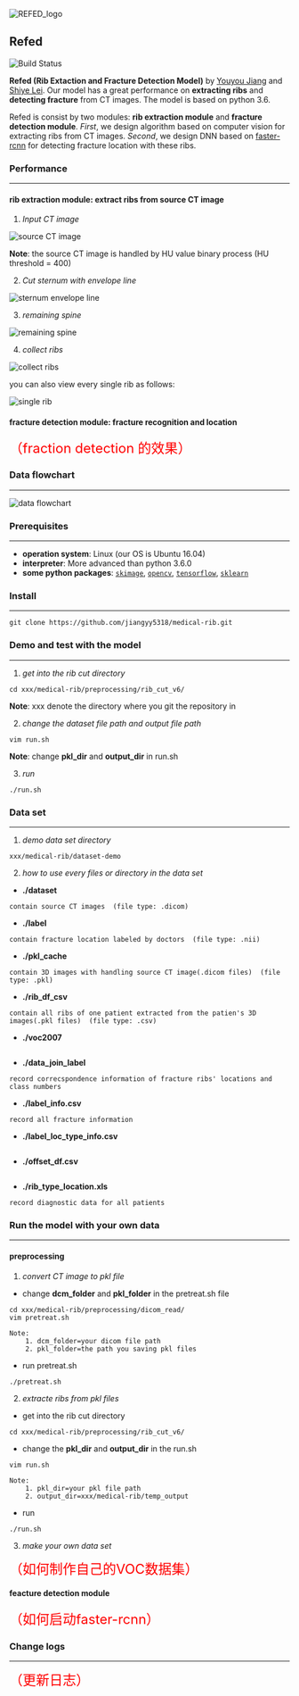 ![REFED_logo](https://github.com/jiangyy5318/medical-rib/blob/master/README_IMAGES/logo_refed_side_transparent.png)
## Refed
![Build Status](https://github.com/jiangyy5318/medical-rib/blob/master/README_IMAGES/build-passing.svg)

**Refed (Rib Extaction and Fracture Detection Model)** by [Youyou Jiang](jiangyy5318@gmail.com) and [Shiye Lei](leishiye@gmail.com). Our model has a great performance on **extracting ribs** and **detecting fracture** from CT images. The model is based on python 3.6. 

Refed is consist by two modules: **rib extraction module** and **fracture detection module**. *First*, we design algorithm based on computer vision for extracting ribs from CT images. *Second*, we design DNN based on [faster-rcnn](https://github.com/endernewton/tf-faster-rcnn) for detecting fracture location with these ribs.

### Performance
---
#### rib extraction module: extract ribs from source CT image
1. *Input CT image*

![source CT image](https://github.com/jiangyy5318/medical-rib/blob/master/README_IMAGES/src_ct_image.png)

**Note**: the source CT image is handled by HU value binary process (HU threshold = 400)

2. *Cut sternum with envelope line*

![sternum envelope line](https://github.com/jiangyy5318/medical-rib/blob/master/README_IMAGES/half_front_bones_with_envelope_line.png)

3. *remaining spine*

![remaining spine](https://github.com/jiangyy5318/medical-rib/blob/master/README_IMAGES/spine_remaining.png)

4. *collect ribs*

![collect ribs](https://github.com/jiangyy5318/medical-rib/blob/master/README_IMAGES/collect_ribs.png)

you can also view every single rib as follows:

![single rib](https://github.com/jiangyy5318/medical-rib/blob/master/README_IMAGES/single_rib.png)

#### fracture detection module: fracture recognition and location
<font color=red size=5>（fraction detection 的效果）</font>

### Data flowchart
---
![data flowchart](https://github.com/jiangyy5318/medical-rib/blob/master/README_IMAGES/data_flowchart.png)
### Prerequisites
---
- **operation system**: Linux (our OS is Ubuntu 16.04)
- **interpreter**: More advanced than python 3.6.0
- **some python packages**: [`skimage`](https://scikit-image.org/), [`opencv`](https://opencv.org/), [`tensorflow`](https://www.tensorflow.org/), [`sklearn`](https://scikit-learn.org/)

### Install
---
```shell
git clone https://github.com/jiangyy5318/medical-rib.git
```

### Demo and test with the model
---
1. *get into the rib cut directory*
```shell
cd xxx/medical-rib/preprocessing/rib_cut_v6/
```
**Note**: xxx denote the directory where you git the repository in

2. *change the dataset file path and output file path*
```shell
vim run.sh
```
**Note**: change **pkl_dir** and **output_dir** in run.sh

3. *run*
```shell
./run.sh
```

### Data set
---
1. *demo data set directory*
```shell
xxx/medical-rib/dataset-demo
```

2. *how to use every files or directory in the data set*
- **./dataset**
```text
contain source CT images  (file type: .dicom)
```
- **./label**
```text
contain fracture location labeled by doctors  (file type: .nii)
```
- **./pkl_cache**
```text
contain 3D images with handling source CT image(.dicom files)  (file type: .pkl)
```
- **./rib_df_csv**
```text
contain all ribs of one patient extracted from the patien's 3D images(.pkl files)  (file type: .csv)
```
- **./voc2007**
```text
```
- **./data_join_label**
```text
record correcspondence information of fracture ribs' locations and class numbers
```
- **./label_info.csv**
```text
record all fracture information
```
- **./label_loc_type_info.csv**
```text
```
- **./offset_df.csv**
```text
```
- **./rib_type_location.xls**
```text
record diagnostic data for all patients
```

### Run the model with your own data
---
#### preprocessing
1. *convert CT image to pkl file*
- change **dcm_folder** and **pkl_folder** in the pretreat.sh file
```shell
cd xxx/medical-rib/preprocessing/dicom_read/
vim pretreat.sh
```
```text
Note:
    1. dcm_folder=your dicom file path
    2. pkl_folder=the path you saving pkl files
```
- run pretreat.sh
```shell
./pretreat.sh
```

2. *extracte ribs from pkl files*

- get into the rib cut directory
```shell
cd xxx/medical-rib/preprocessing/rib_cut_v6/
```
- change the **pkl_dir** and **output_dir** in the run.sh
```shell
vim run.sh
```
```text
Note:
    1. pkl_dir=your pkl file path  
    2. output_dir=xxx/medical-rib/temp_output
```

- run
```shell
./run.sh
```
3. *make your own data set*  

<font color=red size=5>（如何制作自己的VOC数据集）</font>
#### feacture detection module    
<font color=red size=5>（如何启动faster-rcnn）</font>

### Change logs
---
<font color=red size=5>（更新日志）</font>


